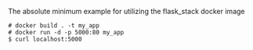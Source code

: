 The absolute minimum example for utilizing the flask_stack docker image

```
# docker build . -t my_app
# docker run -d -p 5000:80 my_app
$ curl localhost:5000
```
